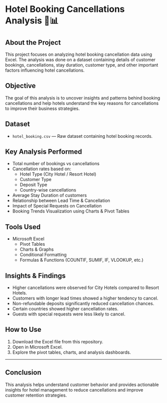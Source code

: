 # Hotel Booking Cancellations Analysis 🏨📊

## About the Project
This project focuses on analyzing hotel booking cancellation data using Excel. The analysis was done on a dataset containing details of customer bookings, cancellations, stay duration, customer type, and other important factors influencing hotel cancellations.

## Objective
The goal of this analysis is to uncover insights and patterns behind booking cancellations and help hotels understand the key reasons for cancellations to improve their business strategies.

## Dataset
- `hotel_booking.csv` — Raw dataset containing hotel booking records.

## Key Analysis Performed
- Total number of bookings vs cancellations
- Cancellation rates based on:
  - Hotel Type (City Hotel / Resort Hotel)
  - Customer Type
  - Deposit Type
  - Country-wise cancellations
- Average Stay Duration of customers
- Relationship between Lead Time & Cancellation
- Impact of Special Requests on Cancellation
- Booking Trends Visualization using Charts & Pivot Tables

## Tools Used
- Microsoft Excel
  - Pivot Tables
  - Charts & Graphs
  - Conditional Formatting
  - Formulas & Functions (COUNTIF, SUMIF, IF, VLOOKUP, etc.)

## Insights & Findings
- Higher cancellations were observed for City Hotels compared to Resort Hotels.
- Customers with longer lead times showed a higher tendency to cancel.
- Non-refundable deposits significantly reduced cancellation chances.
- Certain countries showed higher cancellation rates.
- Guests with special requests were less likely to cancel.

## How to Use
1. Download the Excel file from this repository.
2. Open in Microsoft Excel.
3. Explore the pivot tables, charts, and analysis dashboards.

---

## Conclusion
This analysis helps understand customer behavior and provides actionable insights for hotel management to reduce cancellations and improve customer retention strategies.

